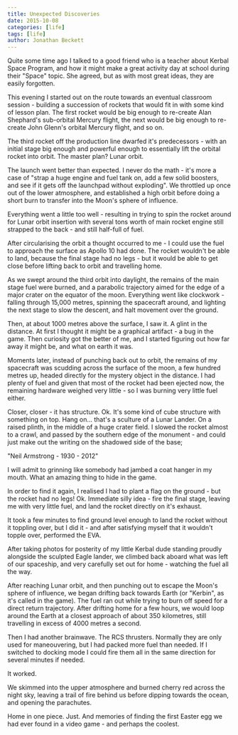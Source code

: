 ```yaml
---
title: Unexpected Discoveries
date: 2015-10-08
categories: [life]
tags: [life]
author: Jonathan Beckett
---
```


Quite some time ago I talked to a good friend who is a teacher about Kerbal Space Program, and how it might make a great activity day at school during their "Space" topic. She agreed, but as with most great ideas, they are easily forgotten.

This evening I started out on the route towards an eventual classroom session - building a succession of rockets that would fit in with some kind of lesson plan. The first rocket would be big enough to re-create Alan Shephard's sub-orbital Mercury flight, the next would be big enough to re-create John Glenn's orbital Mercury flight, and so on.

The third rocket off the production line dwarfed it's predecessors - with an initial stage big enough and powerful enough to essentially lift the orbital rocket into orbit. The master plan? Lunar orbit.

The launch went better than expected. I never do the math - it's more a case of "strap a huge engine and fuel tank on, add a few solid boosters, and see if it gets off the launchpad without exploding". We throttled up once out of the lower atmosphere, and established a high orbit before doing a short burn to transfer into the Moon's sphere of influence.

Everything went a little too well - resulting in trying to spin the rocket around for Lunar orbit insertion with several tons worth of main rocket engine still strapped to the back - and still half-full of fuel.

After circularising the orbit a thought occurred to me - I could use the fuel to approach the surface as Apollo 10 had done. The rocket wouldn't be able to land, because the final stage had no legs - but it would be able to get close before lifting back to orbit and travelling home.

As we swept around the third orbit into daylight, the remains of the main stage fuel were burned, and a parabolic trajectory aimed for the edge of a major crater on the equator of the moon. Everything went like clockwork - falling through 15,000 metres, spinning the spacecraft around, and lighting the next stage to slow the descent, and halt movement over the ground.

Then, at about 1000 metres above the surface, I saw it. A glint in the distance. At first I thought it might be a graphical artifact - a bug in the game. Then curiosity got the better of me, and I started figuring out how far away it might be, and what on earth it was.

Moments later, instead of punching back out to orbit, the remains of my spacecraft was scudding across the surface of the moon, a few hundred metres up, headed directly for the mystery object in the distance. I had plenty of fuel and given that most of the rocket had been ejected now, the remaining hardware weighed very little - so I was burning very little fuel either.

Closer, closer - it has structure. Ok. It's some kind of cube structure with something on top. Hang on... that's a sculture of a Lunar Lander. On a raised plinth, in the middle of a huge crater field. I slowed the rocket almost to a crawl, and passed by the southern edge of the monument - and could just make out the writing on the shadowed side of the base;

"Neil Armstrong - 1930 - 2012"

I will admit to grinning like somebody had jambed a coat hanger in my mouth. What an amazing thing to hide in the game.

In order to find it again, I realised I had to plant a flag on the ground - but the rocket had no legs! Ok. Immediate silly idea - fire the final stage, leaving me with very little fuel, and land the rocket directly on it's exhaust.

It took a few minutes to find ground level enough to land the rocket without it toppling over, but I did it - and after satisfying myself that it wouldn't topple over, performed the EVA.

After taking photos for posterity of my little Kerbal dude standing proudly alongside the sculpted Eagle lander, we climbed back aboard what was left of our spaceship, and very carefully set out for home - watching the fuel all the way.

After reaching Lunar orbit, and then punching out to escape the Moon's sphere of influence, we began drifting back towards Earth (or "Kerbin", as it's called in the game). The fuel ran out while trying to burn off speed for a direct return trajectory. After drifting home for a few hours, we would loop around the Earth at a closest approach of about 350 kilometres, still travelling in excess of 4000 metres a second.

Then I had another brainwave. The RCS thrusters. Normally they are only used for maneouvering, but I had packed more fuel than needed. If I switched to docking mode I could fire them all in the same direction for several minutes if needed.

It worked.

We skimmed into the upper atmosphere and burned cherry red across the night sky, leaving a trail of fire behind us before dipping towards the ocean, and opening the parachutes.

Home in one piece. Just. And memories of finding the first Easter egg we had ever found in a video game - and perhaps the coolest.